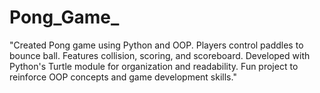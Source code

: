 # Pong_Game_
"Created Pong game using Python and OOP. Players control paddles to bounce ball. Features collision, scoring, and scoreboard. Developed with Python's Turtle module for organization and readability. Fun project to reinforce OOP concepts and game development skills."
